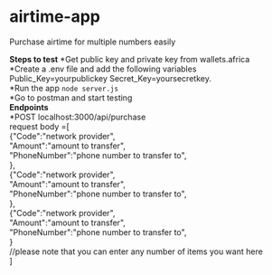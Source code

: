 # airtime-app
Purchase airtime for multiple numbers easily

**Steps to test**
*Get public key and private key from wallets.africa<br>
*Create a .env file and add the following variables Public_Key=yourpublickey Secret_Key=yoursecretkey.<br>
*Run the app <code>node server.js</code><br>
*Go to postman and start testing<br>
**Endpoints**<br>
*POST localhost:3000/api/purchase<br>
request body =[<br>
  {"Code":"network provider",<br>
  "Amount":"amount to transfer",<br>
  "PhoneNumber":"phone number to transfer to",<br>
  },<br>
  {"Code":"network provider",<br>
  "Amount":"amount to transfer",<br>
  "PhoneNumber":"phone number to transfer to",<br>
  },<br>
  {"Code":"network provider",<br>
  "Amount":"amount to transfer",<br>
  "PhoneNumber":"phone number to transfer to",<br>
  }<br>
  //please note that you can enter any number of items you want here<br>
]
